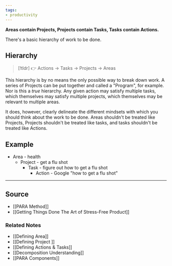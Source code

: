 ```yaml
---
tags:
- productivity
---
```

**Areas contain Projects, Projects contain Tasks, Tasks contain Actions.**

There's a basic hierarchy of work to be done. 

## Hierarchy

> [!tldr] 👉 Actions → Tasks → Projects → Areas

This hierarchy is by no means the only possible way to break down work. A series of Projects can be put together and called a "Program", for example.  Nor is this a *true* hierarchy. Any given action may satisfy multiple tasks, which themselves may satisfy multiple projects, which themselves may be relevant to multiple areas.

It does, however, clearly delineate the different mindsets with which you should think about the work to be done. Areas shouldn't be treated like Projects, Projects shouldn't be treated like tasks, and tasks shouldn't be treated like Actions.

## Example

- Area - health
    - Project - get a flu shot
        - Task - figure out how to get a flu shot
	        - Action - Google "how to get a flu shot"

---

## Source
- [[PARA Method]]
- [[Getting Things Done The Art of Stress-Free Product]]

### Related Notes
- [[Defining Area]]
- [[Defining Project ]]
- [[Defining Actions & Tasks]]
- [[Decomposition Understanding]]
- [[PARA Components]]